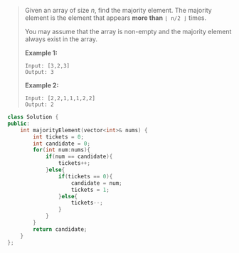> Given an array of size *n*, find the majority element. The majority element is the element that appears **more than** `⌊ n/2 ⌋` times.
>
> You may assume that the array is non-empty and the majority element always exist in the array.
>
> **Example 1:**
>
> ```
> Input: [3,2,3]
> Output: 3
> ```
>
> **Example 2:**
>
> ```
> Input: [2,2,1,1,1,2,2]
> Output: 2
> ```

```cpp
class Solution {
public:
    int majorityElement(vector<int>& nums) {
        int tickets = 0;
        int candidate = 0;
        for(int num:nums){
            if(num == candidate){
                tickets++;
            }else{
                if(tickets == 0){
                    candidate = num;
                    tickets = 1;
                }else{
                    tickets--;
                }
            }
        }
        return candidate;      
    }
};
```

